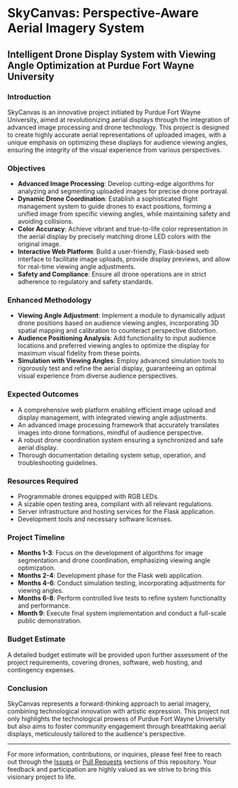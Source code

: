 # SkyCanvas: Perspective-Aware Aerial Imagery System

## Intelligent Drone Display System with Viewing Angle Optimization at Purdue Fort Wayne University

### Introduction
SkyCanvas is an innovative project initiated by Purdue Fort Wayne University, aimed at revolutionizing aerial displays through the integration of advanced image processing and drone technology. This project is designed to create highly accurate aerial representations of uploaded images, with a unique emphasis on optimizing these displays for audience viewing angles, ensuring the integrity of the visual experience from various perspectives.

### Objectives
- **Advanced Image Processing**: Develop cutting-edge algorithms for analyzing and segmenting uploaded images for precise drone portrayal.
- **Dynamic Drone Coordination**: Establish a sophisticated flight management system to guide drones to exact positions, forming a unified image from specific viewing angles, while maintaining safety and avoiding collisions.
- **Color Accuracy**: Achieve vibrant and true-to-life color representation in the aerial display by precisely matching drone LED colors with the original image.
- **Interactive Web Platform**: Build a user-friendly, Flask-based web interface to facilitate image uploads, provide display previews, and allow for real-time viewing angle adjustments.
- **Safety and Compliance**: Ensure all drone operations are in strict adherence to regulatory and safety standards.

### Enhanced Methodology
- **Viewing Angle Adjustment**: Implement a module to dynamically adjust drone positions based on audience viewing angles, incorporating 3D spatial mapping and calibration to counteract perspective distortion.
- **Audience Positioning Analysis**: Add functionality to input audience locations and preferred viewing angles to optimize the display for maximum visual fidelity from these points.
- **Simulation with Viewing Angles**: Employ advanced simulation tools to rigorously test and refine the aerial display, guaranteeing an optimal visual experience from diverse audience perspectives.

### Expected Outcomes
- A comprehensive web platform enabling efficient image upload and display management, with integrated viewing angle adjustments.
- An advanced image processing framework that accurately translates images into drone formations, mindful of audience perspective.
- A robust drone coordination system ensuring a synchronized and safe aerial display.
- Thorough documentation detailing system setup, operation, and troubleshooting guidelines.

### Resources Required
- Programmable drones equipped with RGB LEDs.
- A sizable open testing area, compliant with all relevant regulations.
- Server infrastructure and hosting services for the Flask application.
- Development tools and necessary software licenses.

### Project Timeline
- **Months 1-3**: Focus on the development of algorithms for image segmentation and drone coordination, emphasizing viewing angle optimization.
- **Months 2-4**: Development phase for the Flask web application.
- **Months 4-6**: Conduct simulation testing, incorporating adjustments for viewing angles.
- **Months 6-8**: Perform controlled live tests to refine system functionality and performance.
- **Month 9**: Execute final system implementation and conduct a full-scale public demonstration.

### Budget Estimate
A detailed budget estimate will be provided upon further assessment of the project requirements, covering drones, software, web hosting, and contingency expenses.

### Conclusion
SkyCanvas represents a forward-thinking approach to aerial imagery, combining technological innovation with artistic expression. This project not only highlights the technological prowess of Purdue Fort Wayne University but also aims to foster community engagement through breathtaking aerial displays, meticulously tailored to the audience's perspective.

---

For more information, contributions, or inquiries, please feel free to reach out through the [Issues](#) or [Pull Requests](#) sections of this repository. Your feedback and participation are highly valued as we strive to bring this visionary project to life.
